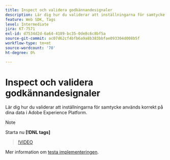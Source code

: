 ```yaml
---
title: Inspect och validera godkännandesignaler
description: Lär dig hur du validerar att inställningarna för samtycke används korrekt på dina data i Adobe Experience Platform.
feature: Web SDK, Tags
level: Intermediate
jira: KT-7571
exl-id: d7534d2d-6a64-4189-bc35-0de8c6c8bf5a
source-git-commit: ac07d62cf4bfb6a9a8b383bbfae093304d008b5f
workflow-type: tm+mt
source-wordcount: '70'
ht-degree: 0%

---
```


# Inspect och validera godkännandesignaler

Lär dig hur du validerar att inställningarna för samtycke används korrekt på dina data i Adobe Experience Platform.


>[!NOTE]
>
> Starta nu **[!DNL tags]**

>[!VIDEO](https://video.tv.adobe.com/v/332696/?quality=12&learn=on)

Mer information om [testa implementeringen](https://experienceleague.adobe.com/docs/experience-platform/landing/governance-privacy-security/consent/adobe/overview.html?lang=en#test-implementation).
